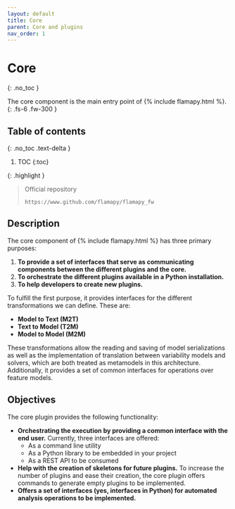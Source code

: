 ```yaml
---
layout: default
title: Core
parent: Core and plugins
nav_order: 1
---
```


# Core
{: .no_toc }


The core component is the main entry point of {% include flamapy.html %}.
{: .fs-6 .fw-300 }

## Table of contents
{: .no_toc .text-delta }

1. TOC
{:toc}

{: .highlight }
> Official repository
>
> ```
> https://www.github.com/flamapy/flamapy_fw
> ```

## Description

The core component of {% include flamapy.html %} has three primary purposes:

1. **To provide a set of interfaces that serve as communicating components between the different plugins and the core.**
2. **To orchestrate the different plugins available in a Python installation.**
3. **To help developers to create new plugins.**

To fulfill the first purpose, it provides interfaces for the different transformations we can define. These are:

- **Model to Text (M2T)**
- **Text to Model (T2M)**
- **Model to Model (M2M)**

These transformations allow the reading and saving of model serializations as well as the implementation of translation between variability models and solvers, which are both treated as metamodels in this architecture. Additionally, it provides a set of common interfaces for operations over feature models.

## Objectives

The core plugin provides the following functionality:

- **Orchestrating the execution by providing a common interface with the end user.** Currently, three interfaces are offered:
  - As a command line utility
  - As a Python library to be embedded in your project
  - As a REST API to be consumed
- **Help with the creation of skeletons for future plugins.** To increase the number of plugins and ease their creation, the core plugin offers commands to generate empty plugins to be implemented.
- **Offers a set of interfaces (yes, interfaces in Python) for automated analysis operations to be implemented.**
